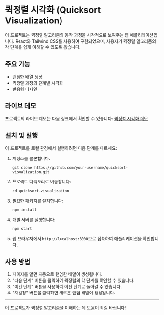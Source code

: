 # 퀵정렬 시각화 (Quicksort Visualization)

이 프로젝트는 퀵정렬 알고리즘의 동작 과정을 시각적으로 보여주는 웹 애플리케이션입니다. React와 Tailwind CSS를 사용하여 구현되었으며, 사용자가 퀵정렬 알고리즘의 각 단계를 쉽게 이해할 수 있도록 돕습니다.

## 주요 기능

- 랜덤한 배열 생성
- 퀵정렬 과정의 단계별 시각화
- 반응형 디자인

## 라이브 데모

프로젝트의 라이브 데모는 다음 링크에서 확인할 수 있습니다: [퀵정렬 시각화 데모](https://yes2310.github.io/quicksort-visualization/)

## 설치 및 실행

이 프로젝트를 로컬 환경에서 실행하려면 다음 단계를 따르세요:

1. 저장소를 클론합니다:

   ```
   git clone https://github.com/your-username/quicksort-visualization.git
   ```

2. 프로젝트 디렉토리로 이동합니다:

   ```
   cd quicksort-visualization
   ```

3. 필요한 패키지를 설치합니다:

   ```
   npm install
   ```

4. 개발 서버를 실행합니다:

   ```
   npm start
   ```

5. 웹 브라우저에서 `http://localhost:3000`으로 접속하여 애플리케이션을 확인합니다.

## 사용 방법

1. 페이지를 열면 자동으로 랜덤한 배열이 생성됩니다.
2. "다음 단계" 버튼을 클릭하여 퀵정렬의 각 단계를 확인할 수 있습니다.
3. "이전 단계" 버튼을 사용하여 이전 단계로 돌아갈 수 있습니다.
4. "재설정" 버튼을 클릭하면 새로운 랜덤 배열이 생성됩니다.

---

이 프로젝트가 퀵정렬 알고리즘을 이해하는 데 도움이 되길 바랍니다!

